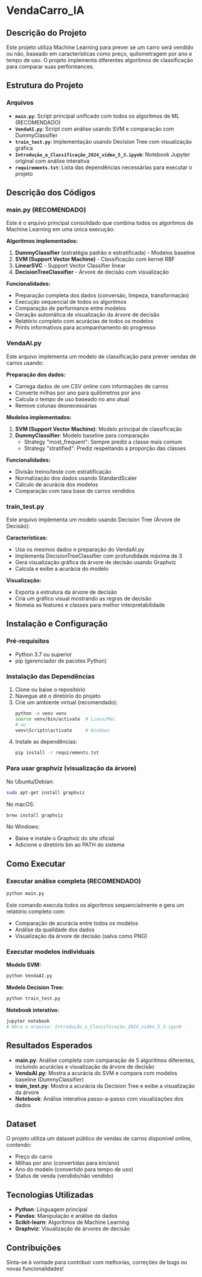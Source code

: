 # VendaCarro_IA

## Descrição do Projeto

Este projeto utiliza Machine Learning para prever se um carro será vendido ou não, baseado em características como preço, quilometragem por ano e tempo de uso. O projeto implementa diferentes algoritmos de classificação para comparar suas performances.

## Estrutura do Projeto

### Arquivos

- **`main.py`**: Script principal unificado com todos os algoritmos de ML (RECOMENDADO)
- **`VendaAI.py`**: Script com análise usando SVM e comparação com DummyClassifier
- **`train_test.py`**: Implementação usando Decision Tree com visualização gráfica
- **`Introdução_a_Classificação_2024_video_5_3.ipynb`**: Notebook Jupyter original com análise interativa
- **`requirements.txt`**: Lista das dependências necessárias para executar o projeto

## Descrição dos Códigos

### main.py (RECOMENDADO)

Este é o arquivo principal consolidado que combina todos os algoritmos de Machine Learning em uma única execução:

**Algoritmos implementados:**

1. **DummyClassifier** (estratégia padrão e estratificada) - Modelos baseline
2. **SVM (Support Vector Machine)** - Classificação com kernel RBF
3. **LinearSVC** - Support Vector Classifier linear  
4. **DecisionTreeClassifier** - Árvore de decisão com visualização

**Funcionalidades:**

- Preparação completa dos dados (conversão, limpeza, transformação)
- Execução sequencial de todos os algoritmos
- Comparação de performance entre modelos
- Geração automática de visualização da árvore de decisão
- Relatório completo com acurácias de todos os modelos
- Prints informativos para acompanhamento do progresso

### VendaAI.py

Este arquivo implementa um modelo de classificação para prever vendas de carros usando:

**Preparação dos dados:**
- Carrega dados de um CSV online com informações de carros
- Converte milhas por ano para quilômetros por ano
- Calcula o tempo de uso baseado no ano atual
- Remove colunas desnecessárias

**Modelos implementados:**
1. **SVM (Support Vector Machine)**: Modelo principal de classificação
2. **DummyClassifier**: Modelo baseline para comparação
   - Strategy "most_frequent": Sempre prediz a classe mais comum
   - Strategy "stratified": Prediz respeitando a proporção das classes

**Funcionalidades:**
- Divisão treino/teste com estratificação
- Normalização dos dados usando StandardScaler
- Cálculo de acurácia dos modelos
- Comparação com taxa base de carros vendidos

### train_test.py

Este arquivo implementa um modelo usando Decision Tree (Árvore de Decisão):

**Características:**
- Usa os mesmos dados e preparação do VendaAI.py
- Implementa DecisionTreeClassifier com profundidade máxima de 3
- Gera visualização gráfica da árvore de decisão usando Graphviz
- Calcula e exibe a acurácia do modelo

**Visualização:**
- Exporta a estrutura da árvore de decisão
- Cria um gráfico visual mostrando as regras de decisão
- Nomeia as features e classes para melhor interpretabilidade

## Instalação e Configuração

### Pré-requisitos

- Python 3.7 ou superior
- pip (gerenciador de pacotes Python)

### Instalação das Dependências

1. Clone ou baixe o repositório
2. Navegue até o diretório do projeto
3. Crie um ambiente virtual (recomendado):
   ```bash
   python -m venv venv
   source venv/bin/activate  # Linux/Mac
   # ou
   venv\Scripts\activate     # Windows
   ```
4. Instale as dependências:
   ```bash
   pip install -r requirements.txt
   ```

### Para usar graphviz (visualização da árvore)

No Ubuntu/Debian:
```bash
sudo apt-get install graphviz
```

No macOS:
```bash
brew install graphviz
```

No Windows:
- Baixe e instale o Graphviz do site oficial
- Adicione o diretório bin ao PATH do sistema

## Como Executar

### Executar análise completa (RECOMENDADO)

```bash
python main.py
```

Este comando executa todos os algoritmos sequencialmente e gera um relatório completo com:
- Comparação de acurácia entre todos os modelos
- Análise da qualidade dos dados
- Visualização da árvore de decisão (salva como PNG)

### Executar modelos individuais

**Modelo SVM:**
```bash
python VendaAI.py
```

**Modelo Decision Tree:**
```bash
python train_test.py
```

**Notebook interativo:**
```bash
jupyter notebook
# Abra o arquivo: Introdução_a_Classificação_2024_video_5_3.ipynb
```

## Resultados Esperados

- **main.py**: Análise completa com comparação de 5 algoritmos diferentes, incluindo acurácias e visualização da árvore de decisão
- **VendaAI.py**: Mostra a acurácia do SVM e compara com modelos baseline (DummyClassifier)
- **train_test.py**: Mostra a acurácia da Decision Tree e exibe a visualização da árvore
- **Notebook**: Análise interativa passo-a-passo com visualizações dos dados

## Dataset

O projeto utiliza um dataset público de vendas de carros disponível online, contendo:
- Preço do carro
- Milhas por ano (convertidas para km/ano)
- Ano do modelo (convertido para tempo de uso)
- Status de venda (vendido/não vendido)

## Tecnologias Utilizadas

- **Python**: Linguagem principal
- **Pandas**: Manipulação e análise de dados
- **Scikit-learn**: Algoritmos de Machine Learning
- **Graphviz**: Visualização de árvores de decisão

## Contribuições

Sinta-se à vontade para contribuir com melhorias, correções de bugs ou novas funcionalidades!
